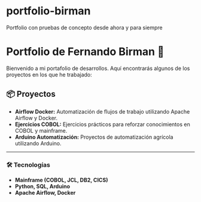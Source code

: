 # portfolio-birman
Portfolio con pruebas de concepto 
desde ahora y para siempre


# Portfolio de Fernando Birman 🚀

Bienvenido a mi portafolio de desarrollos. Aquí encontrarás algunos de los proyectos en los que he trabajado:

## 📦 Proyectos

- **Airflow Docker:** Automatización de flujos de trabajo utilizando Apache Airflow y Docker.
- **Ejercicios COBOL:** Ejercicios prácticos para reforzar conocimientos en COBOL y mainframe.
- **Arduino Automatización:** Proyectos de automatización agrícola utilizando Arduino.

---

### 🛠️ Tecnologías

- **Mainframe (COBOL, JCL, DB2, CICS)**
- **Python, SQL, Arduino**
- **Apache Airflow, Docker**
